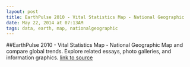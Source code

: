 ```yaml
---
layout: post
title: EarthPulse 2010 - Vital Statistics Map - National Geographic
date: May 22, 2014 at 07:13AM
tags: data, earth, map, nationalgeographic
---
```

##EarthPulse 2010 - Vital Statistics Map - National Geographic
Map and compare global trends. Explore related essays, photo galleries, and information graphics.
[link to source](http://ift.tt/eIcwhp) 
